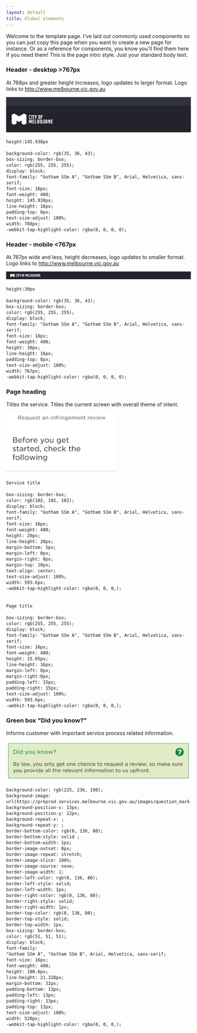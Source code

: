 ```yaml
---
layout: default
title: Global elements
---
```


Welcome to the template page. I've laid out commonly used components so you can just copy this page when you want to create a new page for instance. Or as a reference for components, you know you'll find them here if you need them!
This is the page intro style. Just your standard body text.


### Header - desktop >767px
At 768px and greater height increases, logo updates to larger format. Logo links to http://www.melbourne.vic.gov.au

![](img/header_desktop.png)

```
height:145.938px

background-color: rgb(35, 36, 43);
box-sizing: border-box;
color: rgb(255, 255, 255);
display: block;
font-family: "Gotham SSm A", "Gotham SSm B", Arial, Helvetica, sans-serif;
font-size: 16px;
font-weight: 400;
height: 145.938px;
line-height: 16px;
padding-top: 8px;
text-size-adjust: 100%;
width: 768px;
-webkit-tap-highlight-color: rgba(0, 0, 0, 0);

```

### Header - mobile <767px
At 767px wide and less, height decreases, logo updates to smaller format. Logo links to http://www.melbourne.vic.gov.au

![](img/header_mobile.png)

```
height:30px

background-color: rgb(35, 36, 43);
box-sizing: border-box;
color: rgb(255, 255, 255);
display: block;
font-family: "Gotham SSm A", "Gotham SSm B", Arial, Helvetica, sans-serif;
font-size: 16px;
font-weight: 400;
height: 30px;
line-height: 16px;
padding-top: 8px;
text-size-adjust: 100%;
width: 767px;
-webkit-tap-highlight-color: rgba(0, 0, 0, 0);

```

### Page heading
Titles the service. Titles the current screen with overall theme of intent.

![](img/Page_title.png)

```
Service title

box-sizing: border-box;
color: rgb(102, 102, 102);
display: block;
font-family: "Gotham SSm A", "Gotham SSm B", Arial, Helvetica, sans-serif;
font-size: 16px;
font-weight: 400;
height: 20px;
line-height: 20px;
margin-bottom: 5px;
margin-left: 0px;
margin-right: 0px;
margin-top: 10px;
text-align: center;
text-size-adjust: 100%;
width: 593.6px;
-webkit-tap-highlight-color: rgba(0, 0, 0,);


Page title

box-sizing: border-box;
color: rgb(255, 255, 255);
display: block;
font-family: "Gotham SSm A", "Gotham SSm B", Arial, Helvetica, sans-serif;
font-size: 16px;
font-weight: 400;
height: 15.05px;
line-height: 16px;
margin-left: 0px;
margin-right:0px;
padding-left: 15px;
padding-right: 15px;
text-size-adjust: 100%;
width: 593.6px;
-webkit-tap-highlight-color: rgba(0, 0, 0,);

```

### Green box "Did you know?"
Informs customer with important service process related information.

![](img/DidYouKnow.png)

```
background-color: rgb(225, 236, 198);
background-image: url(https://preprod.services.melbourne.vic.gov.au/images/question_mark.png);
background-position-x: 13px;
background-position-y: 12px;
background-repeat-x: ;
background-repeat-y: ;
border-bottom-color: rgb(0, 136, 80);
border-bottom-style: solid ;
border-bottom-width: 1px;
border-image-outset: 0px;
border-image-repeat: stretch;
border-image-slice: 100%;
border-image-source: none;
border-image-width: 1;
border-left-color: rgb(0, 136, 80);
border-left-style: solid;
border-left-width: 1px;
border-right-color: rgb(0, 136, 80);
border-right-style: solid;
border-right-width: 1px;
border-top-color: rgb(0, 136, 80);
border-top-style: solid;
border-top-width: 1px;
box-sizing: border-box;
color: rgb(51, 51, 51);
display: block;
font-family:
"Gotham SSm A", "Gotham SSm B", Arial, Helvetica, sans-serif;
font-size: 16px;
font-weight: 400;
height: 100.6px;
line-height: 21.328px;
margin-bottom: 32px;
padding-bottom: 13px;
padding-left: 13px;
padding-right: 13px;
padding-top: 13px;
text-size-adjust: 100%;
width: 520px;
-webkit-tap-highlight-color: rgba(0, 0, 0,);

```


